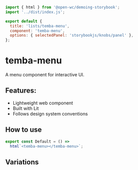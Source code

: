 ```js script
import { html } from '@open-wc/demoing-storybook';
import '../dist/index.js';

export default {
  title: 'lists/temba-menu',
  component: 'temba-menu',
  options: { selectedPanel: 'storybookjs/knobs/panel' },
};
```

# temba-menu

A menu component for interactive UI.

## Features:

- Lightweight web component
- Built with Lit
- Follows design system conventions

## How to use

```js preview-story
export const Default = () =>
  html`<temba-menu></temba-menu>`;
```

## Variations

